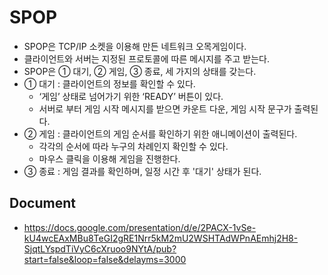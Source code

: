 # SPOP

- SPOP은 TCP/IP 소켓을 이용해 만든 네트워크 오목게임이다.
- 클라이언트와 서버는 지정된 프로토콜에 따른 메시지를 주고 받는다.
- SPOP은 ① 대기, ② 게임, ③ 종료, 세 가지의 상태를 갖는다.
- ① 대기 : 클라이언트의 정보를 확인할 수 있다.
	- ‘게임’ 상태로 넘어가기 위한 ‘READY’ 버튼이 있다.
	- 서버로 부터 게임 시작 메시지를 받으면 카운트 다운, 게임 시작 문구가 출력된다.
- ② 게임 : 클라이언트의 게임 순서를 확인하기 위한 애니메이션이 출력된다.
	- 각각의 순서에 따라 누구의 차례인지 확인할 수 있다.
  - 마우스 클릭을 이용해 게임을 진행한다.
- ③ 종료 : 게임 결과를 확인하며, 일정 시간 후 '대기' 상태가 된다.

## Document
- https://docs.google.com/presentation/d/e/2PACX-1vSe-kU4wcEAxMBu8TeGI2gRE1Nrr5kM2mU2WSHTAdWPnAEmhj2H8-SjqtLYspdTiVyC6cXruoo9NYtA/pub?start=false&loop=false&delayms=3000
